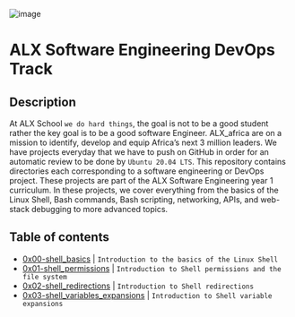 ![image](https://user-images.githubusercontent.com/105258746/188767412-2ac881ad-4583-491c-9f86-fa210d23a9db.png)

# ALX Software Engineering DevOps Track

## Description
At ALX School `we do hard things`, the goal is not to be a good student rather the key goal is to be a good software Engineer. ALX_africa are on a mission to identify, develop and equip Africa’s next 3 million leaders. We have projects everyday that we have to push on GitHub in order for an automatic review to be done by `Ubuntu 20.04 LTS`. This repository contains directories each corresponding to a software engineering or DevOps project. These projects are part of the ALX Software Engineering year 1 curriculum. In these projects, we cover everything from the basics of the Linux Shell, Bash commands, Bash scripting, networking, APIs, and web-stack debugging to more advanced topics.

## Table of contents
- [0x00-shell_basics](https://github.com/Lordwill1/alx-system_engineering-devops/tree/master/0x00-shell_basics) | `Introduction to the basics of the Linux Shell`
- [0x01-shell_permissions](https://github.com/Lordwill1/alx-system_engineering-devops/tree/master/0x01-shell_permissions) | `Introduction to Shell permissions and the file system`
- [0x02-shell_redirections](https://github.com/Lordwill1/alx-system_engineering-devops/tree/master/0x02-shell_redirections) | `Introduction to Shell redirections`
- [0x03-shell_variables_expansions](https://github.com/Lordwill1/alx-system_engineering-devops/tree/master/0x03-shell_variables_expansions) | `Introduction to Shell variable expansions`
